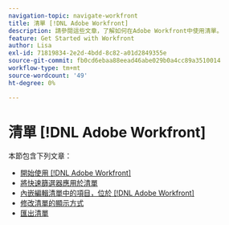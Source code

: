 ```yaml
---
navigation-topic: navigate-workfront
title: 清單 [!DNL Adobe Workfront]
description: 請參閱這些文章，了解如何在Adobe Workfront中使用清單。
feature: Get Started with Workfront
author: Lisa
exl-id: 71819834-2e2d-4bdd-8c82-a01d2849355e
source-git-commit: fb0cd6ebaa88eead46abe029b0a4cc89a3510014
workflow-type: tm+mt
source-wordcount: '49'
ht-degree: 0%

---
```


# 清單 [!DNL Adobe Workfront]

本節包含下列文章：

* [開始使用 [!DNL Adobe Workfront]](../../../workfront-basics/navigate-workfront/use-lists/view-items-in-a-list.md)
* [將快速篩選器應用於清單](../../../workfront-basics/navigate-workfront/use-lists/apply-quick-filter-list.md)
* [內嵌編輯清單中的項目，位於 [!DNL Adobe Workfront]](../../../workfront-basics/navigate-workfront/use-lists/inline-edit-objects.md)
* [修改清單的顯示方式](../../../workfront-basics/navigate-workfront/use-lists/modify-list-display.md)
* [匯出清單](../../../workfront-basics/navigate-workfront/use-lists/export-lists.md)
